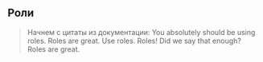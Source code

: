 ## Роли

> Начнем с цитаты из документации:
> You absolutely should be using roles. Roles are great. Use roles. Roles! Did we say that enough? Roles are great.



